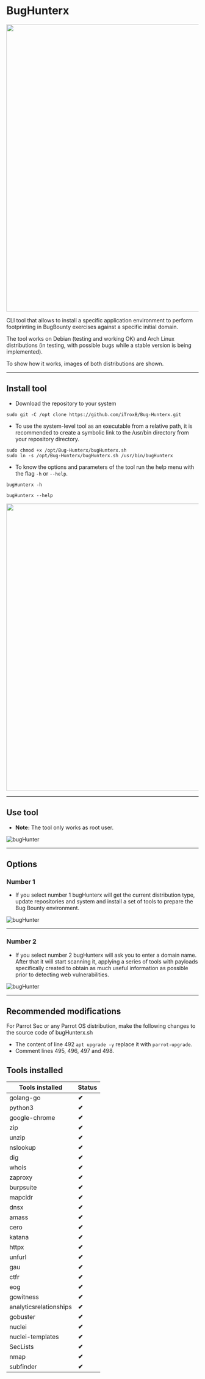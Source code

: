 # **BugHunterx**

<div align="center">
  <img src="/img/bugHunterx-1.png" width=750px>
</div>

CLI tool that allows to install a specific application environment to perform footprinting in BugBounty exercises against a specific initial domain.

The tool works on Debian (testing and working OK) and Arch Linux distributions (in testing, with possible bugs while a stable version is being implemented).

To show how it works, images of both distributions are shown.

---

## Install tool

* Download the repository to your system

```shell
sudo git -C /opt clone https://github.com/iTroxB/Bug-Hunterx.git
```

* To use the system-level tool as an executable from a relative path, it is recommended to create a symbolic link to the /usr/bin directory from your repository directory.

```shell
sudo chmod +x /opt/Bug-Hunterx/bugHunterx.sh
sudo ln -s /opt/Bug-Hunterx/bugHunterx.sh /usr/bin/bugHunterx
```

* To know the options and parameters of the tool run the help menu with the flag `-h` or `--help`.

```shell
bugHunterx -h
```

```shell
bugHunterx --help
```

<div align="center">
  <img src="/img/bugHunterx-3.png" width=750px>
</div>

---

## Use tool

* **Note:** The tool only works as root user.

![bugHunter](./img/bugHunterx-2.png)

---

## Options

### Number 1

* If you select number 1 bugHunterx will get the current distribution type, update repositories and system and install a set of tools to prepare the Bug Bounty environment.

![bugHunter](./img/bugHunterx-4.png)

---

### Number 2

* If you select number 2 bugHunterx will ask you to enter a domain name. After that it will start scanning it, applying a series of tools with payloads specifically created to obtain as much useful information as possible prior to detecting web vulnerabilities.

![bugHunter](./img/bugHunterx-9.png)

---

## Recommended modifications

For Parrot Sec or any Parrot OS distribution, make the following changes to the source code of bugHunterx.sh

- The content of line 492 `apt upgrade -y` replace it with `parrot-upgrade`.
- Comment lines 495, 496, 497 and 498.

## Tools installed

| **Tools installed** | **Status** |
|----------------|-----------|
| golang-go | **✔** |
| python3 | **✔** |
| google-chrome | **✔** |
| zip | **✔** |
| unzip | **✔** |
| nslookup | **✔** |
| dig | **✔** |
| whois | **✔** |
| zaproxy | **✔** |
| burpsuite | **✔** |
| mapcidr | **✔** |
| dnsx | **✔** |
| amass | **✔** |
| cero | **✔** |
| katana | **✔** |
| httpx | **✔** |
| unfurl | **✔** |
| gau | **✔** |
| ctfr | **✔** |
| eog | **✔** |
| gowitness | **✔** |
| analyticsrelationships | **✔** |
| gobuster | **✔** |
| nuclei | **✔** |
| nuclei-templates | **✔** |
| SecLists | **✔** |
| nmap | **✔** |
| subfinder | **✔** |
